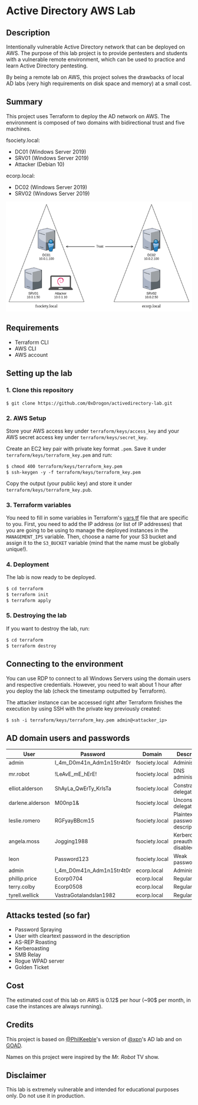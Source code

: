 # Active Directory AWS Lab


## Description

Intentionally vulnerable Active Directory network that can be deployed on AWS. The purpose of this lab project is to provide pentesters and students with a vulnerable remote environment, which can be used to practice and learn Active Directory pentesting.

By being a remote lab on AWS, this project solves the drawbacks of local AD labs (very high requirements on disk space and memory) at a small cost.


## Summary

This project uses Terraform to deploy the AD network on AWS. The environment is composed of two domains with bidirectional trust and five machines.

fsociety.local:
* DC01 (Windows Server 2019)
* SRV01 (Windows Server 2019)
* Attacker (Debian 10)

ecorp.local:
* DC02 (Windows Server 2019)
* SRV02 (Windows Server 2019)

![overview.png](./utils/overview.png)


## Requirements

* Terraform CLI
* AWS CLI
* AWS account


## Setting up the lab

### 1. Clone this repository

```
$ git clone https://github.com/0xDrogon/activedirectory-lab.git
```

### 2. AWS Setup

Store your AWS access key under `terraform/keys/access_key` and your AWS secret access key under `terraform/keys/secret_key`.

Create an EC2 key pair with private key format `.pem`. Save it under `terraform/keys/terraform_key.pem` and run:

```
$ chmod 400 terraform/keys/terraform_key.pem
$ ssh-keygen -y -f terraform/keys/terraform_key.pem
```

Copy the output (your public key) and store it under `terraform/keys/terraform_key.pub`.

### 3. Terraform variables

You need to fill in some variables in Terraform's [vars.tf](./terraform/vars.tf) file that are specific to you. First, you need to add the IP address (or list of IP addresses) that you are going to be using to manage the deployed instances in the `MANAGEMENT_IPS` variable. Then, choose a name for your S3 bucket and assign it to the `S3_BUCKET` variable (mind that the name must be globally unique!).

### 4. Deployment

The lab is now ready to be deployed.

```
$ cd terraform
$ terraform init
$ terraform apply
```

### 5. Destroying the lab

If you want to destroy the lab, run:

```
$ cd terraform
$ terraform destroy
```


## Connecting to the environment

You can use RDP to connect to all Windows Servers using the domain users and respective credentials. However, you need to wait about 1 hour after you deploy the lab (check the timestamp outputted by Terraform).

The attacker instance can be accessed right after Terraform finishes the execution by using SSH with the private key previously created:

```
$ ssh -i terraform/keys/terraform_key.pem admin@<attacker_ip>
```


## AD domain users and passwords

| User             | Password                  | Domain         | Description                       |
|------------------|---------------------------|----------------|-----------------------------------|
| admin            | I_4m_D0m41n_Adm1n15tr4t0r | fsociety.local | Administrator                     |
| mr.robot         | !LeAvE_mE_hErE!           | fsociety.local | DNS administrator                 |
| elliot.alderson  | ShAyLa_QwErTy_KrIsTa      | fsociety.local | Constrained delegation            |
| darlene.alderson | M00np1&                   | fsociety.local | Unconstrained delegation          |
| leslie.romero    | RGFyayBBcm15              | fsociety.local | Plaintext password in description |
| angela.moss      | Jogging1988               | fsociety.local | Kerberos preauth disabled         |
| leon             | Password123               | fsociety.local | Weak password                     |
| admin            | I_4m_D0m41n_Adm1n15tr4t0r | ecorp.local    | Administrator                     |
| phillip.price    | Ecorp0704                 | ecorp.local    | Regular user                      |
| terry.colby      | Ecorp0508                 | ecorp.local    | Regular user                      |
| tyrell.wellick   | VastraGotalandsIan1982    | ecorp.local    | Regular user                      |


## Attacks tested (so far)

* Password Spraying
* User with cleartext password in the description
* AS-REP Roasting
* Kerberoasting 
* SMB Relay
* Rogue WPAD server
* Golden Ticket


## Cost

The estimated cost of this lab on AWS is 0.12$ per hour (~90$ per month, in case the instances are always running).


## Credits

This project is based on [@PhilKeeble](https://github.com/PhilKeeble/AWS-RedTeam-ADLab)'s version of [@xpn](https://github.com/xpn/DemoLab)'s AD lab and on [GOAD](https://github.com/Orange-Cyberdefense/GOAD).

Names on this project were inspired by the *Mr. Robot* TV show.


## Disclaimer

This lab is extremely vulnerable and intended for educational purposes only. Do not use it in production.